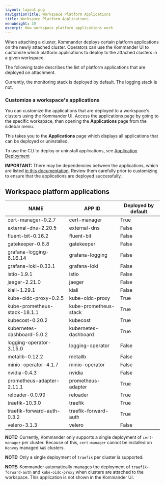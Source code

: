 ```yaml
---
layout: layout.pug
navigationTitle: Workspace Platform Applications
title: Workspace Platform Applications
menuWeight: 30
excerpt: How workspace platform applications work
---
```



When attaching a cluster, Kommander deploys certain platform applications on the newly attached cluster. Operators can use the Kommander UI to customize which platform applications to deploy to the attached clusters in a given workspace.

The following table describes the list of platform applications that are deployed on attachment.

Currently, the monitoring stack is deployed by default. The logging stack is not.

<!-- # This page not yet updated
Review the [workspace platform service resource requirements](./platform-service-requirements/) to ensure that the attached clusters have sufficient resources.
-->

### Customize a workspace's applications

You can customize the applications that are deployed to a workspace's clusters using the Kommander UI. Access the applications page by going to the specific workspace, then opening the **Applications** page from the sidebar menu.

This takes you to the **Applications** page which displays all applications that can be deployed or uninstalled.

To use the CLI to deploy or uninstall applications, see [Application Deployment](./application-deployment)

<p class="message--important"><strong>IMPORTANT: </strong>There may be dependencies between the applications, which are listed <a href="./platform-service-dependencies/">in this documentation</a>. Review them carefully prior to customizing to ensure that the applications are deployed successfully.</p>

## Workspace platform applications

| NAME                          | APP ID                | Deployed by default |
| ----------------------------- | --------------------- | ------------------- |
| cert-manager-0.2.7            | cert-manager          | True                |
| external-dns-2.20.5           | external-dns          | False               |
| fluent-bit-0.16.2             | fluent-bit            | False               |
| gatekeeper-0.6.8              | gatekeeper            | False               |
| grafana-logging-6.16.14        | grafana-logging       | False               |
| grafana-loki-0.33.1           | grafana-loki          | False               |
| istio-1.9.1                   | istio                 | False               |
| jaeger-2.21.0                 | jaeger                | False               |
| kiali-1.29.1                  | kiali                 | False               |
| kube-oidc-proxy-0.2.5         | kube-oidc-proxy       | True                |
| kube-prometheus-stack-18.1.1  | kube-prometheus-stack | True                |
| kubecost-0.20.2               | kubecost              | True                |
| kubernetes-dashboard-5.0.2    | kubernetes-dashboard  | True                |
| logging-operator-3.15.0       | logging-operator      | False               |
| metallb-0.12.2                | metallb               | False               |
| minio-operator-4.1.7          | minio-operator        | False               |
| nvidia-0.4.3                  | nvidia                | False               |
| prometheus-adapter-2.11.1     | prometheus-adapter    | True                |
| reloader-0.0.99               | reloader              | True                |
| traefik-10.3.0                | traefik               | True                |
| traefik-forward-auth-0.3.2    | traefik-forward-auth  | True                |
| velero-3.1.3                  | velero                | False               |

<p class="message--note"><strong>NOTE: </strong>Currently, Kommander only supports a single deployment of <code>cert-manager</code> per cluster. Because of this, <code>cert-manager</code> cannot be installed on <code>Konvoy</code> managed <code>AWS</code> clusters.</p>

<p class="message--note"><strong>NOTE: </strong>Only a single deployment of <code>traefik</code> per cluster is supported.</p>

<p class="message--note"><strong>NOTE: </strong>Kommander automatically manages the deployment of <code>traefik-forward-auth</code> and <code>kube-oidc-proxy</code> when clusters are attached to the workspace. This application is not shown in the Kommander UI.</p>
